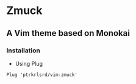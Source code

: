 # Zmuck
## A Vim theme based on Monokai

### Installation

- Using Plug

```
Plug 'ptrkrlsrd/vim-zmuck'
```
